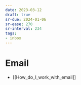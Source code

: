 ```yaml
---
date: 2023-03-12
draft: true
sr-due: 2024-01-06
sr-ease: 270
sr-interval: 234
tags:
- inbox
---
```


# Email

- [[How_do_I_work_with_email]]